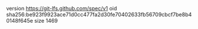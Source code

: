 version https://git-lfs.github.com/spec/v1
oid sha256:be923f9923ace71d0cc477fa2d30fe70402633fb56709cbcf7be8b40148f645e
size 1469
